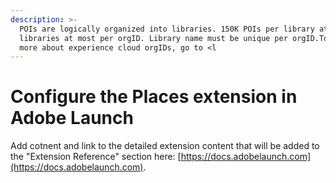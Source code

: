 ```yaml
---
description: >-
  POIs are logically organized into libraries. 150K POIs per library at most, 10
  libraries at most per orgID. Library name must be unique per orgID.To learn
  more about experience cloud orgIDs, go to <l
---
```


# Configure the Places extension in Adobe Launch

Add cotnent and link to the detailed extension content that will be added to the "Extension Reference" section here: [https://docs.adobelaunch.com](https://docs.adobelaunch.com).

